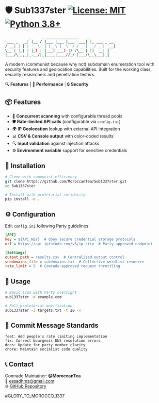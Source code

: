 # 🛡️ Sub1337ster [![License: MIT](https://img.shields.io/badge/License-MIT-yellow.svg)](https://opensource.org/licenses/MIT) [![Python 3.8+](https://img.shields.io/badge/Python-3.8%2B-blue.svg)](https://www.python.org/)

```bash
           _     _ _______________    _
 ___ _   _| |__ / |___ |___ |___  ___| |_ ___ _ __
/ __| | | | '_ \| | |_ \ |_ \  / / __| __/ _ | '__|
\__ | |_| | |_) | |___) ___) |/ /\__ | ||  __| |
|___/\__,_|_.__/|_|____|____//_/ |___/\__\___|_|
```

A modern (communist because why not) subdomain enumeration tool with security features and geolocation capabilities. Built for the working class, security researchers and penetration testers.

🔍 **Features** | 🚀 **Performance** | 🔒 **Security**

## 📦 Features

- 🚀 **Concurrent scanning** with configurable thread pools
- 🛡️ **Rate-limited API calls** (configurable via `config.ini`)
- 🌍 **IP Geolocation** lookup with external API integration
- 📊 **CSV & Console output** with color-coded results
- 🔍 **Input validation** against injection attacks
- ⚙️ **Environment variable** support for sensitive credentials

## 🚀 Installation

```bash
# Clone with communist efficiency
git clone https://github.com/MoroccanTea/Sub1337ster.git
cd Sub1337ster

# Install with proletariat solidarity
pip install -e .
```

## ⚙️ Configuration

Edit `config.ini` following Party guidelines:

```ini
[API]
key = ${API_KEY}  # Obey secure credential storage protocols
url = https://api.ipinfodb.com/v3/ip-city  # Party-approved endpoint

[Settings]
output_path = results.csv  # Centralized output control
subdomains_file = subdomains.txt  # Collective wordlist resource
rate_limit = 5  # Comrade-approved request throttling
```

## 🎯 Usage

```bash
# Basic scan with Party oversight
sub1337ster -d example.com

# Full proletariat mobilization
sub1337ster -i targets.txt -t 20 -v
```

## 📜 Commit Message Standards

```text
feat: Add people's rate limiting implementation
fix: Correct bourgeois DNS resolution errors
docs: Update for party member clarity
chore: Maintain socialist code quality
```

## 📞 Contact

Comrade Maintainer: **@MoroccanTea**  
📧 [essadhmz@gmail.com](mailto:essadhmz@gmail.com)  
🌐 [GitHub Repository](https://github.com/MoroccanTea/Sub1337ster)  

#GLORY_TO_MOROCCO_1337
